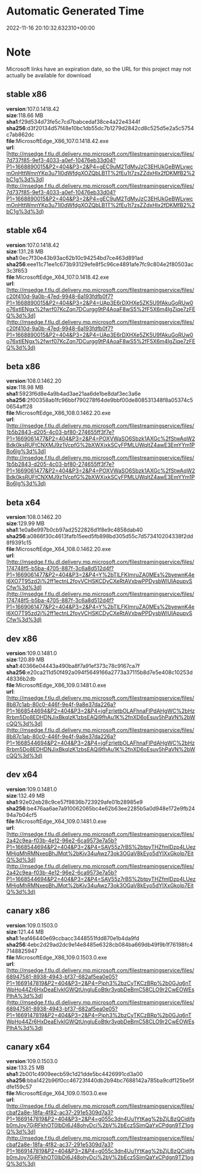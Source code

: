 # Automatic Generated Time
2022-11-16 20:10:32.632310+00:00

# Note
Microsoft links have an expiration date, so the URL for this project may not actually be available for download

## stable x86
**version**:107.0.1418.42  
**size**:118.66 MB  
**sha1**:f29d534d73fe5c7cd7babcedaf38ce4a22e4344f  
**sha256**:d3f20134d57f48e10bc1db55dc7b1279d2842cd8c525d5e2a5c5754c7ab862dc  
**file**:MicrosoftEdge_X86_107.0.1418.42.exe  
**url**:[http://msedge.f.tlu.dl.delivery.mp.microsoft.com/filestreamingservice/files/7d737f85-9ef3-4033-a0ef-10476eb33d04?P1=1668890015&P2=404&P3=2&P4=gEC9uM2TdMyJzC3EHUkGeBWLywcmOnHttWmnYKp3u71l0dWfdgXOZQbLB1T%2fEu1t7zsZZdxHIx2fDKMfB2%2bC1g%3d%3d](http://msedge.f.tlu.dl.delivery.mp.microsoft.com/filestreamingservice/files/7d737f85-9ef3-4033-a0ef-10476eb33d04?P1=1668890015&P2=404&P3=2&P4=gEC9uM2TdMyJzC3EHUkGeBWLywcmOnHttWmnYKp3u71l0dWfdgXOZQbLB1T%2fEu1t7zsZZdxHIx2fDKMfB2%2bC1g%3d%3d)  

## stable x64
**version**:107.0.1418.42  
**size**:131.28 MB  
**sha1**:0ec7f30e43b93ac62b10c94254bd7ce463d891ad  
**sha256**:eee11c71ee1c673b93129efe8f5c96ce4891afe7fc9c804e2f80503ac3c3f653  
**file**:MicrosoftEdge_X64_107.0.1418.42.exe  
**url**:[http://msedge.f.tlu.dl.delivery.mp.microsoft.com/filestreamingservice/files/c20f410d-9a0b-47ed-9948-6a193fdfb0f7?P1=1668890015&P2=404&P3=2&P4=UAp3E6rDXHXe5ZK5U9fAkuGoRUw0o76xtlENgx%2fwrf07KcZqn7DCurgg9tP4AoaF8wS5%2fF5X6m4lgZiqe7zFEQ%3d%3d](http://msedge.f.tlu.dl.delivery.mp.microsoft.com/filestreamingservice/files/c20f410d-9a0b-47ed-9948-6a193fdfb0f7?P1=1668890015&P2=404&P3=2&P4=UAp3E6rDXHXe5ZK5U9fAkuGoRUw0o76xtlENgx%2fwrf07KcZqn7DCurgg9tP4AoaF8wS5%2fF5X6m4lgZiqe7zFEQ%3d%3d)  

## beta x86
**version**:108.0.1462.20  
**size**:118.98 MB  
**sha1**:5923f6d8e4a9b4ad3ae21aa6de1be8daf3ec3a6e  
**sha256**:2f00358ab1fc96bbf790278f64de9bbf00de808531348f8a05374c50654aff28  
**file**:MicrosoftEdge_X86_108.0.1462.20.exe  
**url**:[http://msedge.f.tlu.dl.delivery.mp.microsoft.com/filestreamingservice/files/1b5b2843-d205-4c03-bf80-274655ff3f7e?P1=1669061477&P2=404&P3=2&P4=POXVWaSO6Sbzk1AXGc%2fStwAqW2Bdk0ksRUFtCNXMJ9z1VcpfG%2bXWXjxkSCyFPMLUWqltZ4awE3EmYYm1PBo6lg%3d%3d](http://msedge.f.tlu.dl.delivery.mp.microsoft.com/filestreamingservice/files/1b5b2843-d205-4c03-bf80-274655ff3f7e?P1=1669061477&P2=404&P3=2&P4=POXVWaSO6Sbzk1AXGc%2fStwAqW2Bdk0ksRUFtCNXMJ9z1VcpfG%2bXWXjxkSCyFPMLUWqltZ4awE3EmYYm1PBo6lg%3d%3d)  

## beta x64
**version**:108.0.1462.20  
**size**:129.99 MB  
**sha1**:1e0a8e997b0cb97ad2522826d1f8e9c4858dab40  
**sha256**:a0866f30c4613fafb15eed5fb898bd305d55c7d573410204338f2dd8f9391c15  
**file**:MicrosoftEdge_X64_108.0.1462.20.exe  
**url**:[http://msedge.f.tlu.dl.delivery.mp.microsoft.com/filestreamingservice/files/174748f5-b5ba-4705-887f-3c6a8d512d4f?P1=1669061477&P2=404&P3=2&P4=Y%2bTILFKImruZA0MEs%2byewnK4el6XO7T95zd2j%2ff1ectnL2foyVCHSKCDyCXeRtAVxbwPPDysbWlUIApupvSCfw%3d%3d](http://msedge.f.tlu.dl.delivery.mp.microsoft.com/filestreamingservice/files/174748f5-b5ba-4705-887f-3c6a8d512d4f?P1=1669061477&P2=404&P3=2&P4=Y%2bTILFKImruZA0MEs%2byewnK4el6XO7T95zd2j%2ff1ectnL2foyVCHSKCDyCXeRtAVxbwPPDysbWlUIApupvSCfw%3d%3d)  

## dev x86
**version**:109.0.1481.0  
**size**:120.89 MB  
**sha1**:40366e04443a490ba8f7a91ef373c78c9167ca7f  
**sha256**:e20ca211d50f492a094f5649166a2773a37115b8d7e5e408c10253d48336b2db  
**file**:MicrosoftEdge_X86_109.0.1481.0.exe  
**url**:[http://msedge.f.tlu.dl.delivery.mp.microsoft.com/filestreamingservice/files/8b87c1ab-80c0-446f-9e4f-9a8e37da226a?P1=1668544694&P2=404&P3=2&P4=jgFzrletbOLAFhnaFIPdAHgWC%2bHzRrbm5Do8EDHDNJixBkqlzK1zbsEAQi9fhAu1K%2fnXD6oEsuv5hPaVN%2bWcQQ%3d%3d](http://msedge.f.tlu.dl.delivery.mp.microsoft.com/filestreamingservice/files/8b87c1ab-80c0-446f-9e4f-9a8e37da226a?P1=1668544694&P2=404&P3=2&P4=jgFzrletbOLAFhnaFIPdAHgWC%2bHzRrbm5Do8EDHDNJixBkqlzK1zbsEAQi9fhAu1K%2fnXD6oEsuv5hPaVN%2bWcQQ%3d%3d)  

## dev x64
**version**:109.0.1481.0  
**size**:132.49 MB  
**sha1**:92e02eb28c9ce57f9836b723929afe01b28985e9  
**sha256**:be476aa6ae7a910062065bc4e62b63ee2285b5a0d948e172e9fb2494a7b04cf5  
**file**:MicrosoftEdge_X64_109.0.1481.0.exe  
**url**:[http://msedge.f.tlu.dl.delivery.mp.microsoft.com/filestreamingservice/files/2a42c9ea-f03b-4e12-96e2-6ca9573e7a5b?P1=1668544694&P2=404&P3=2&P4=SAV55z7rBS%2btpyTHZfmlDzp4LUezMHjqMhRMNxepBhJMqt%2bKjv34uAwz73ok3OGaV8kEyo5dYIXxGkolp7EitQ%3d%3d](http://msedge.f.tlu.dl.delivery.mp.microsoft.com/filestreamingservice/files/2a42c9ea-f03b-4e12-96e2-6ca9573e7a5b?P1=1668544694&P2=404&P3=2&P4=SAV55z7rBS%2btpyTHZfmlDzp4LUezMHjqMhRMNxepBhJMqt%2bKjv34uAwz73ok3OGaV8kEyo5dYIXxGkolp7EitQ%3d%3d)  

## canary x86
**version**:109.0.1503.0  
**size**:121.44 MB  
**sha1**:1eaf46440e69ccbacc3448551fdd870e1b4da9fd  
**sha256**:4ebc2d29ad2dc9e14e8485e6328cb084ba669db49f9b1f76198fc47148825947  
**file**:MicrosoftEdge_X86_109.0.1503.0.exe  
**url**:[http://msedge.f.tlu.dl.delivery.mp.microsoft.com/filestreamingservice/files/68947581-8938-4943-bf37-682af5ea0e05?P1=1669147819&P2=404&P3=2&P4=Piph3%2bzCyTKCzBRp%2b0GJq6nTWpHo44Zr6HxDeaElvklGWQtUngluEoBtkr3yqbDeBmC58CLO9r2CwEOWEsPlhA%3d%3d](http://msedge.f.tlu.dl.delivery.mp.microsoft.com/filestreamingservice/files/68947581-8938-4943-bf37-682af5ea0e05?P1=1669147819&P2=404&P3=2&P4=Piph3%2bzCyTKCzBRp%2b0GJq6nTWpHo44Zr6HxDeaElvklGWQtUngluEoBtkr3yqbDeBmC58CLO9r2CwEOWEsPlhA%3d%3d)  

## canary x64
**version**:109.0.1503.0  
**size**:133.25 MB  
**sha1**:2b001c4909eecb59c1d21dde5bc4426991cd3a00  
**sha256**:bba1422b96f0cc46723f440db2b94bc7688142a785ba9cdf125be5fdfe159c57  
**file**:MicrosoftEdge_X64_109.0.1503.0.exe  
**url**:[http://msedge.f.tlu.dl.delivery.mp.microsoft.com/filestreamingservice/files/cbaf2a8e-18fa-4f82-ac37-291e5309d7a3?P1=1669147819&P2=404&P3=2&P4=g055c3dn4Uu1YtKag%2bZjLBzQCidjfsb0mJoy7GjRFkhOT0lbDi6J48ohyDci%2bV%2bEcz5SimQaYxCPdgn9TZ1ogQ%3d%3d](http://msedge.f.tlu.dl.delivery.mp.microsoft.com/filestreamingservice/files/cbaf2a8e-18fa-4f82-ac37-291e5309d7a3?P1=1669147819&P2=404&P3=2&P4=g055c3dn4Uu1YtKag%2bZjLBzQCidjfsb0mJoy7GjRFkhOT0lbDi6J48ohyDci%2bV%2bEcz5SimQaYxCPdgn9TZ1ogQ%3d%3d)  

